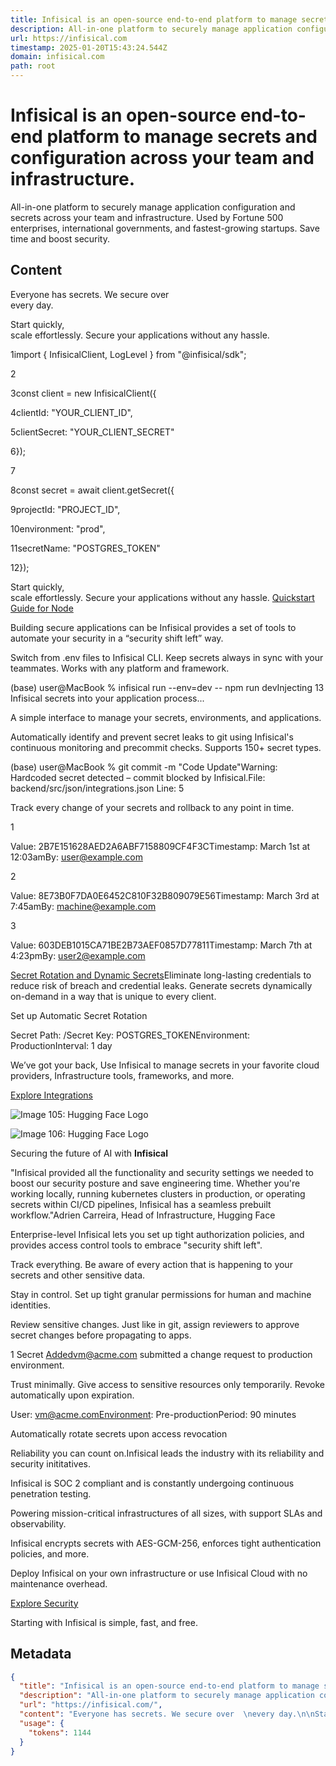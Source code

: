 ```yaml
---
title: Infisical is an open-source end-to-end platform to manage secrets and configuration across your team and infrastructure.
description: All-in-one platform to securely manage application configuration and secrets across your team and infrastructure. Used by Fortune 500 enterprises, international governments, and fastest-growing startups. Save time and boost security.
url: https://infisical.com
timestamp: 2025-01-20T15:43:24.544Z
domain: infisical.com
path: root
---
```


# Infisical is an open-source end-to-end platform to manage secrets and configuration across your team and infrastructure.


All-in-one platform to securely manage application configuration and secrets across your team and infrastructure. Used by Fortune 500 enterprises, international governments, and fastest-growing startups. Save time and boost security.


## Content

Everyone has secrets. We secure over  
every day.

Start quickly,  
scale effortlessly. Secure your applications without any hassle.

1import { InfisicalClient, LogLevel } from "@infisical/sdk";

2

3const client = new InfisicalClient({

4clientId: "YOUR\_CLIENT\_ID",

5clientSecret: "YOUR\_CLIENT\_SECRET"

6});

7

8const secret \= await client.getSecret({

9projectId: "PROJECT\_ID",

10environment: "prod",

11secretName: "POSTGRES\_TOKEN"

12});

Start quickly,  
scale effortlessly. Secure your applications without any hassle. [Quickstart Guide for Node](https://infisical.com/docs/sdks/languages/node)

Building secure applications can be Infisical provides a set of tools to automate your security in a “security shift left” way.

[](https://infisical.com/docs/cli/usage)Switch from .env files to Infisical CLI. Keep secrets always in sync with your teammates. Works with any platform and framework.

(base) user@MacBook % infisical run \--env=dev \-- npm run devInjecting 13 Infisical secrets into your application process...

[](https://infisical.com/docs/documentation/getting-started/platform)A simple interface to manage your secrets, environments, and applications.

[](https://infisical.com/docs/cli/scanning-overview#scanning)Automatically identify and prevent secret leaks to git using Infisical's continuous monitoring and precommit checks. Supports 150+ secret types.

(base) user@MacBook % git commit -m "Code Update"Warning: Hardcoded secret detected – commit blocked by Infisical.File: backend/src/json/integrations.json Line: 5

[](https://infisical.com/docs/documentation/platform/pit-recovery)Track every change of your secrets and rollback to any point in time.

1

Value: 2B7E151628AED2A6ABF7158809CF4F3CTimestamp: March 1st at 12:03amBy: user@example.com

2

Value: 8E73B0F7DA0E6452C810F32B809079E56Timestamp: March 3rd at 7:45amBy: machine@example.com

3

Value: 603DEB1015CA71BE2B73AEF0857D77811Timestamp: March 7th at 4:23pmBy: user2@example.com

[Secret Rotation and Dynamic Secrets](https://infisical.com/docs/documentation/platform/secret-rotation/overview)Eliminate long-lasting credentials to reduce risk of breach and credential leaks. Generate secrets dynamically on-demand in a way that is unique to every client.

Set up Automatic Secret Rotation

Secret Path: /Secret Key: POSTGRES\_TOKENEnvironment: ProductionInterval: 1 day

We’ve got your back, Use Infisical to manage secrets in your favorite cloud providers, Infrastructure tools, frameworks, and more.

[Explore Integrations](https://infisical.com/docs/documentation/getting-started/introduction)

![Image 105: Hugging Face Logo](blob:https://infisical.com/b9a31d3949b1882a09ed2f8508d538f3)

![Image 106: Hugging Face Logo](blob:https://infisical.com/b9a31d3949b1882a09ed2f8508d538f3)

Securing the future of AI with **Infisical**

[](https://infisical.com/customers/hugging-face)"Infisical provided all the functionality and security settings we needed to boost our security posture and save engineering time. Whether you're working locally, running kubernetes clusters in production, or operating secrets within CI/CD pipelines, Infisical has a seamless prebuilt workflow."Adrien Carreira, Head of Infrastructure, Hugging Face

[](https://infisical.com/customers/hugging-face)

Enterprise-level Infisical lets you set up tight authorization policies, and provides access control tools to embrace "security shift left".

[](https://infisical.com/docs/documentation/platform/audit-logs)Track everything. Be aware of every action that is happening to your secrets and other sensitive data.

[](https://infisical.com/docs/documentation/platform/role-based-access-controls)Stay in control. Set up tight granular permissions for human and machine identities.

Review sensitive changes. Just like in git, assign reviewers to approve secret changes before propagating to apps.

1 Secret Addedvm@acme.com submitted a change request to production environment.

[](https://infisical.com/docs/documentation/platform/pr-workflows)Trust minimally. Give access to sensitive resources only temporarily. Revoke automatically upon expiration.

User: vm@acme.comEnvironment: Pre-productionPeriod: 90 minutes

Automatically rotate secrets upon access revocation

Reliability you can count on.Infisical leads the industry with its reliability and security inititatives.

Infisical is SOC 2 compliant and is constantly undergoing continuous penetration testing.

Powering mission-critical infrastructures of all sizes, with support SLAs and observability.

Infisical encrypts secrets with AES-GCM-256, enforces tight authentication policies, and more.

Deploy Infisical on your own infrastructure or use Infisical Cloud with no maintenance overhead.

[Explore Security](https://infisical.com/docs/internals/security)

Starting with Infisical is simple, fast, and free.

## Metadata

```json
{
  "title": "Infisical is an open-source end-to-end platform to manage secrets and configuration across your team and infrastructure.",
  "description": "All-in-one platform to securely manage application configuration and secrets across your team and infrastructure. Used by Fortune 500 enterprises, international governments, and fastest-growing startups. Save time and boost security.",
  "url": "https://infisical.com/",
  "content": "Everyone has secrets. We secure over  \nevery day.\n\nStart quickly,  \nscale effortlessly. Secure your applications without any hassle.\n\n1import { InfisicalClient, LogLevel } from \"@infisical/sdk\";\n\n2\n\n3const client = new InfisicalClient({\n\n4clientId: \"YOUR\\_CLIENT\\_ID\",\n\n5clientSecret: \"YOUR\\_CLIENT\\_SECRET\"\n\n6});\n\n7\n\n8const secret \\= await client.getSecret({\n\n9projectId: \"PROJECT\\_ID\",\n\n10environment: \"prod\",\n\n11secretName: \"POSTGRES\\_TOKEN\"\n\n12});\n\nStart quickly,  \nscale effortlessly. Secure your applications without any hassle. [Quickstart Guide for Node](https://infisical.com/docs/sdks/languages/node)\n\nBuilding secure applications can be Infisical provides a set of tools to automate your security in a “security shift left” way.\n\n[](https://infisical.com/docs/cli/usage)Switch from .env files to Infisical CLI. Keep secrets always in sync with your teammates. Works with any platform and framework.\n\n(base) user@MacBook % infisical run \\--env=dev \\-- npm run devInjecting 13 Infisical secrets into your application process...\n\n[](https://infisical.com/docs/documentation/getting-started/platform)A simple interface to manage your secrets, environments, and applications.\n\n[](https://infisical.com/docs/cli/scanning-overview#scanning)Automatically identify and prevent secret leaks to git using Infisical's continuous monitoring and precommit checks. Supports 150+ secret types.\n\n(base) user@MacBook % git commit -m \"Code Update\"Warning: Hardcoded secret detected – commit blocked by Infisical.File: backend/src/json/integrations.json Line: 5\n\n[](https://infisical.com/docs/documentation/platform/pit-recovery)Track every change of your secrets and rollback to any point in time.\n\n1\n\nValue: 2B7E151628AED2A6ABF7158809CF4F3CTimestamp: March 1st at 12:03amBy: user@example.com\n\n2\n\nValue: 8E73B0F7DA0E6452C810F32B809079E56Timestamp: March 3rd at 7:45amBy: machine@example.com\n\n3\n\nValue: 603DEB1015CA71BE2B73AEF0857D77811Timestamp: March 7th at 4:23pmBy: user2@example.com\n\n[Secret Rotation and Dynamic Secrets](https://infisical.com/docs/documentation/platform/secret-rotation/overview)Eliminate long-lasting credentials to reduce risk of breach and credential leaks. Generate secrets dynamically on-demand in a way that is unique to every client.\n\nSet up Automatic Secret Rotation\n\nSecret Path: /Secret Key: POSTGRES\\_TOKENEnvironment: ProductionInterval: 1 day\n\nWe’ve got your back, Use Infisical to manage secrets in your favorite cloud providers, Infrastructure tools, frameworks, and more.\n\n[Explore Integrations](https://infisical.com/docs/documentation/getting-started/introduction)\n\n![Image 105: Hugging Face Logo](blob:https://infisical.com/b9a31d3949b1882a09ed2f8508d538f3)\n\n![Image 106: Hugging Face Logo](blob:https://infisical.com/b9a31d3949b1882a09ed2f8508d538f3)\n\nSecuring the future of AI with **Infisical**\n\n[](https://infisical.com/customers/hugging-face)\"Infisical provided all the functionality and security settings we needed to boost our security posture and save engineering time. Whether you're working locally, running kubernetes clusters in production, or operating secrets within CI/CD pipelines, Infisical has a seamless prebuilt workflow.\"Adrien Carreira, Head of Infrastructure, Hugging Face\n\n[](https://infisical.com/customers/hugging-face)\n\nEnterprise-level Infisical lets you set up tight authorization policies, and provides access control tools to embrace \"security shift left\".\n\n[](https://infisical.com/docs/documentation/platform/audit-logs)Track everything. Be aware of every action that is happening to your secrets and other sensitive data.\n\n[](https://infisical.com/docs/documentation/platform/role-based-access-controls)Stay in control. Set up tight granular permissions for human and machine identities.\n\nReview sensitive changes. Just like in git, assign reviewers to approve secret changes before propagating to apps.\n\n1 Secret Addedvm@acme.com submitted a change request to production environment.\n\n[](https://infisical.com/docs/documentation/platform/pr-workflows)Trust minimally. Give access to sensitive resources only temporarily. Revoke automatically upon expiration.\n\nUser: vm@acme.comEnvironment: Pre-productionPeriod: 90 minutes\n\nAutomatically rotate secrets upon access revocation\n\nReliability you can count on.Infisical leads the industry with its reliability and security inititatives.\n\nInfisical is SOC 2 compliant and is constantly undergoing continuous penetration testing.\n\nPowering mission-critical infrastructures of all sizes, with support SLAs and observability.\n\nInfisical encrypts secrets with AES-GCM-256, enforces tight authentication policies, and more.\n\nDeploy Infisical on your own infrastructure or use Infisical Cloud with no maintenance overhead.\n\n[Explore Security](https://infisical.com/docs/internals/security)\n\nStarting with Infisical is simple, fast, and free.",
  "usage": {
    "tokens": 1144
  }
}
```
